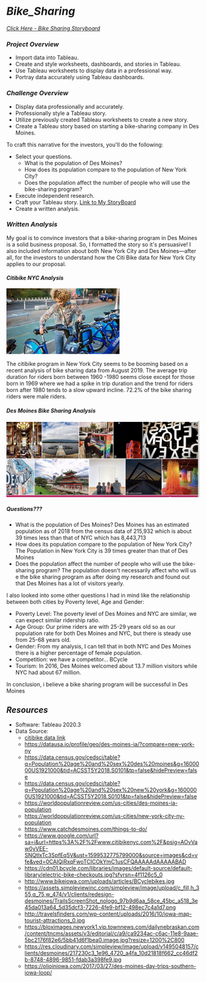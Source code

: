 # ***Bike_Sharing***

*[Click Here - Bike Sharing Storyboard]()*

### ***Project Overview***

  * Import data into Tableau.
  * Create and style worksheets, dashboards, and stories in Tableau.
  * Use Tableau worksheets to display data in a professional way.
  * Portray data accurately using Tableau dashboards.

### ***Challenge Overview***

  * Display data professionally and accurately.
  * Professionally style a Tableau story.
  * Utilize previously created Tableau worksheets to create a new story.
  * Create a Tableau story based on starting a bike-sharing company in Des Moines.
  
  To craft this narrative for the investors, you'll do the following:

  * Select your questions. 
    * What is the population of Des Moines? 
    * How does its population compare to the population of New York City? 
    * Does the population affect the number of people who will use the bike-sharing program?
  * Execute independent research.
  * Craft your Tableau story.
      [Link to My StoryBoard]()
  * Create a written analysis. 

### ***Written Analysis***
My goal is to convince investors that a bike-sharing program in Des Moines is a solid business proposal. So, I formatted the story so it's persuasive! I also included information about both New York City and Des Moines—after all, for the investors to understand how the Citi Bike data for New York City applies to our proposal.

#### ***Citibike NYC Analysis***

![image](https://github.com/soijebor/Bike_Sharing/blob/master/Images/NYC%20Pic.jpeg)

The citibike program in New York City seems to be booming based on a recent analysis of bike sharing data from August 2019. The average trip duration for riders born between 1960 -1980 seems close except for those born in 1969 where we had a spike in trip duration and the trend for riders born after 1980 tends to a slow upward incline. 72.2% of the bike sharing riders were male riders.

#### ***Des Moines Bike Sharing Analysis***

![image](https://github.com/soijebor/Bike_Sharing/blob/master/Images/Screen%20Shot%202020-09-06%20at%2010.32.44%20PM.png)

##### ***Questions???***

  * What is the population of Des Moines? 
  Des Moines has an estimated population as of 2018 from the census data of 215,932 which is about 39 times less than that of NYC which has 8,443,713 
  * How does its population compare to the population of New York City? 
    The Population in New York City is 39 times greater than that of Des Moines
  * Does the population affect the number of people who will use the bike-sharing program?
  The population doesn't necessarily affect who will us e the bike sharing program as after doing my research and found out that Des Moines has a lot of visitors yearly.
  
I also looked into some other questions I had in mind like the relationship between both cities by Poverty level, Age and Gender:
  * Poverty Level: The poverty level of Des Moines and NYC are similar, we can expect similar ridership ratio.
  * Age Group: Our prime riders are with 25-29 years old so as our population rate for both Des Moines and NYC, but there is steady use from 25-68 years old.
  * Gender: From my analysis, I can tell that in both NYC and Des Moines there is a higher percentage of female population.
  * Competition: we have a competitor... BCycle
  * Tourism: In 2016, Des Moines welcomed about 13.7 million visitors while NYC had about 67 million.
  
In conclusion, i believe a bike sharing program will be successful in Des Moines
  
## ***Resources***

  * Software: Tableau 2020.3
  * Data Source: 
    * [citibike data link](https://s3.amazonaws.com/tripdata/201908-citibike-tripdata.csv.zip)
    * https://datausa.io/profile/geo/des-moines-ia/?compare=new-york-ny 
    * https://data.census.gov/cedsci/table?q=Population%20age%20and%20sex%20des%20moines&g=1600000US1921000&tid=ACSST5Y2018.S0101&tp=false&hidePreview=false
    * https://data.census.gov/cedsci/table?q=Population%20age%20and%20sex%20new%20york&g=1600000US1921000&tid=ACSST5Y2018.S0101&tp=false&hidePreview=false
    * https://worldpopulationreview.com/us-cities/des-moines-ia-population
    * https://worldpopulationreview.com/us-cities/new-york-city-ny-population
    * https://www.catchdesmoines.com/things-to-do/
    * https://www.google.com/url?sa=i&url=https%3A%2F%2Fwww.citibikenyc.com%2F&psig=AOvVaw0yVEE-SNQtlxTc3SpfEq5V&ust=1599532775799000&source=images&cd=vfe&ved=0CAIQjRxqFwoTCICOkYmC1usCFQAAAAAdAAAAABAD
    * https://cdn01.bcycle.com/libraries/images/default-source/default-library/electric-bike-checkouts.jpg?sfvrsn=4f1126c5_0
    * http://www.bikeiowa.com/uploads/articles/BCyclebikes.jpg
    * https://assets.simpleviewinc.com/simpleview/image/upload/c_fill,h_355,q_75,w_474/v1/clients/redesign-desmoines/TrailsScreenShot_nologo_97b9d6aa_58ce_45bc_a518_3e45da013a64_5d35dcf3-7226-4fe9-bf12-498ec7c4a1d7.png
    * http://travelsfinders.com/wp-content/uploads/2016/10/iowa-map-tourist-attractions_0.jpg
    * https://bloximages.newyork1.vip.townnews.com/dailynebraskan.com/content/tncms/assets/v3/editorial/c/a9/ca9234ac-c6ac-11e8-9aae-5bc2176f82e6/5bb41d6f1bea0.image.jpg?resize=1200%2C800
    * https://res.cloudinary.com/simpleview/image/upload/v1495048157/clients/desmoines/217230c3_1e96_4720_a4fa_10d21818f662_cc46df2b-8748-4896-9851-fdab3a398fe9.jpg
    * https://olioiniowa.com/2017/03/27/des-moines-day-trips-southern-iowa-loop/
  
